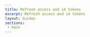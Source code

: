 ```yaml
---
title: Refresh access and id tokens
excerpt: Refresh access and id tokens
layout: Guides
sections:
 - main
---
```

